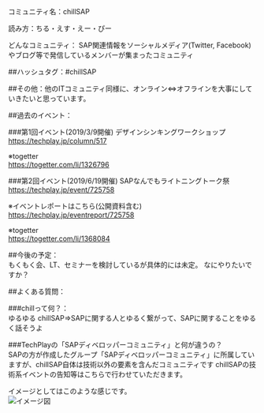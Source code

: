 コミュニティ名：chillSAP

読み方：ちる・えす・えー・ぴー

どんなコミュニティ：
SAP関連情報をソーシャルメディア(Twitter, Facebook)やブログ等で発信しているメンバーが集まったコミュニティ

##ハッシュタグ：#chillSAP

##その他：他のITコミュニティ同様に、オンライン⇔オフラインを大事にしていきたいと思っています。


##過去のイベント：

###第1回イベント(2019/3/9開催) 
デザインシンキングワークショップ  
https://techplay.jp/column/517

※togetter  
https://togetter.com/li/1326796


###第2回イベント(2019/6/19開催)
SAPなんでもライトニングトーク祭  
https://techplay.jp/event/725758

※イベントレポートはこちら(公開資料含む)  
https://techplay.jp/eventreport/725758

※togetter  
https://togetter.com/li/1368084



##今後の予定：   
もくもく会、LT、セミナーを検討しているが具体的には未定。
なにやりたいですか？



##よくある質問：  

###chillって何？：  
ゆるゆる
chillSAP⇒SAPに関する人とゆるく繋がって、SAPに関することをゆるく話そうよ


###TechPlayの「SAPディベロッパーコミュニティ」と何が違うの？  
SAPの方が作成したグループ「SAPディベロッパーコミュニティ」に所属していますが、chillSAP自体は技術以外の要素を含んだコミュニティです
chillSAPの技術系イベントの告知等はこちらで行わせていただきます。  
 
イメージとしてはこのような感じです。  
![イメージ図](https://github.com/chillsap/mission_statement/images/chill_dev_image.jpg)


